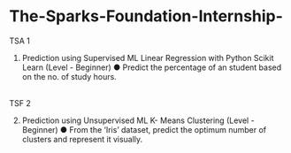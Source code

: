 # The-Sparks-Foundation-Internship-
TSA 1
1. Prediction using Supervised ML
Linear Regression with Python Scikit Learn (Level - Beginner)
● Predict the percentage of an student based on the no. of study hours.

<br>
TSF 2

2. Prediction using Unsupervised ML
K- Means Clustering (Level - Beginner)
● From the ‘Iris’ dataset, predict the optimum number of clusters and represent it visually.
